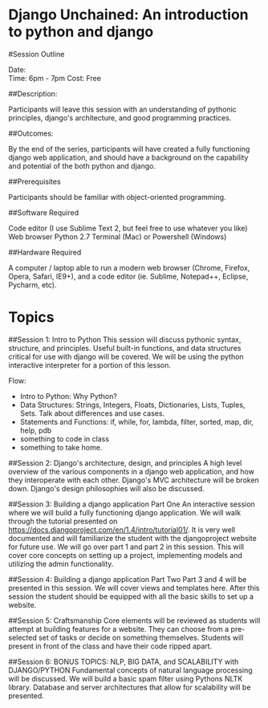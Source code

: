 Django Unchained: An introduction to python and django
======================================
#Session Outline

Date:       
Time:   6pm - 7pm
Cost:   Free

##Description:

Participants will leave this session with an understanding of pythonic principles, django's architecture, and good programming practices.

##Outcomes:

By the end of the series, participants will have created a fully functioning django web application, and should have a background on the capability and potential of the both python and django.

##Prerequisites

Participants should be familiar with object-oriented programming.

##Software Required

Code editor (I use Sublime Text 2, but feel free to use whatever you like)
Web browser
Python 2.7
Terminal (Mac) or Powershell (Windows)

##Hardware Required

A computer / laptop able to run a modern web browser (Chrome, Firefox, Opera, Safari, IE9+), and a code editor (ie. Sublime, Notepad++, Eclipse, Pycharm, etc).

Topics
========================

##Session 1: Intro to Python
This session will discuss pythonic syntax, structure, and principles. Useful built-in functions, and data structures critical for use with django will be covered. We will be using the python interactive interpreter for a portion of this lesson.

Flow:

* Intro to Python: Why Python?
* Data Structures: Strings, Integers, Floats, Dictionaries, Lists, Tuples, Sets. Talk about differences and use cases.
* Statements and Functions: if, while, for, lambda, filter, sorted, map, dir, help, pdb
* something to code in class
* something to take home.

##Session 2: Django's architecture, design, and principles
A high level overview of the various components in a django web application, and how they interoperate with each other. Django's MVC architecture will be broken down. Django's design philosophies will also be discussed.

##Session 3: Building a django application Part One
An interactive session where we will build a fully functioning django application. We will walk through the tutorial presented on https://docs.djangoproject.com/en/1.4/intro/tutorial01/. It is very well documented and will familiarize the student with the djangoproject website for future use. We will go over part 1 and part 2 in this session. This will cover core concepts on setting up a project, implementing models and utilizing the admin functionality.

##Session 4: Building a django application Part Two
Part 3 and 4 will be presented in this session. We will cover views and templates here. After this session the student should be equipped with all the basic skills to set up a website.

##Session 5: Craftsmanship
Core elements will be reviewed as students will attempt at building features for a website. They can choose from a pre-selected set of tasks or decide on something themselves. Students will present in front of the class and have their code ripped apart.

##Session 6: BONUS TOPICS: NLP, BIG DATA, and SCALABILITY with DJANGO/PYTHON
Fundamental concepts of natural language processing will be discussed. We will build a basic spam filter using Pythons NLTK library.
Database and server architectures that allow for scalability will be presented.
